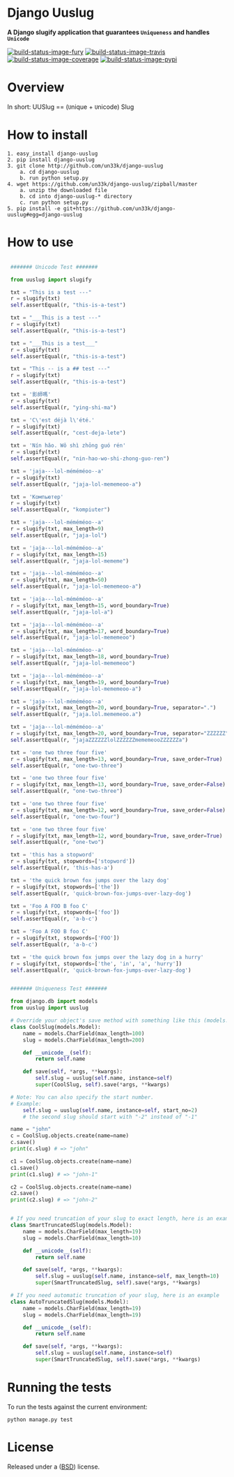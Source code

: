 Django Uuslug
====================

**A Django slugify application that guarantees `Uniqueness` and handles `Unicode`**

[![build-status-image-fury]][fury]
[![build-status-image-travis]][travis]
[![build-status-image-coverage]][coverage]
[![build-status-image-pypi]][pypi]


Overview
========

In short: UUSlug == (``U``nique + ``U``nicode) Slug

How to install
==================

    1. easy_install django-uuslug
    2. pip install django-uuslug
    3. git clone http://github.com/un33k/django-uuslug
        a. cd django-uuslug
        b. run python setup.py
    4. wget https://github.com/un33k/django-uuslug/zipball/master
        a. unzip the downloaded file
        b. cd into django-uuslug-* directory
        c. run python setup.py
    5. pip install -e git+https://github.com/un33k/django-uuslug#egg=django-uuslug

How to use
=================

   ```python

    ####### Unicode Test #######

    from uuslug import slugify

    txt = "This is a test ---"
    r = slugify(txt)
    self.assertEqual(r, "this-is-a-test")

    txt = "___This is a test ---"
    r = slugify(txt)
    self.assertEqual(r, "this-is-a-test")

    txt = "___This is a test___"
    r = slugify(txt)
    self.assertEqual(r, "this-is-a-test")

    txt = "This -- is a ## test ---"
    r = slugify(txt)
    self.assertEqual(r, "this-is-a-test")

    txt = '影師嗎'
    r = slugify(txt)
    self.assertEqual(r, "ying-shi-ma")

    txt = 'C\'est déjà l\'été.'
    r = slugify(txt)
    self.assertEqual(r, "cest-deja-lete")

    txt = 'Nín hǎo. Wǒ shì zhōng guó rén'
    r = slugify(txt)
    self.assertEqual(r, "nin-hao-wo-shi-zhong-guo-ren")

    txt = 'jaja---lol-méméméoo--a'
    r = slugify(txt)
    self.assertEqual(r, "jaja-lol-mememeoo-a")

    txt = 'Компьютер'
    r = slugify(txt)
    self.assertEqual(r, "kompiuter")

    txt = 'jaja---lol-méméméoo--a'
    r = slugify(txt, max_length=9)
    self.assertEqual(r, "jaja-lol")

    txt = 'jaja---lol-méméméoo--a'
    r = slugify(txt, max_length=15)
    self.assertEqual(r, "jaja-lol-mememe")

    txt = 'jaja---lol-méméméoo--a'
    r = slugify(txt, max_length=50)
    self.assertEqual(r, "jaja-lol-mememeoo-a")

    txt = 'jaja---lol-méméméoo--a'
    r = slugify(txt, max_length=15, word_boundary=True)
    self.assertEqual(r, "jaja-lol-a")

    txt = 'jaja---lol-méméméoo--a'
    r = slugify(txt, max_length=17, word_boundary=True)
    self.assertEqual(r, "jaja-lol-mememeoo")

    txt = 'jaja---lol-méméméoo--a'
    r = slugify(txt, max_length=18, word_boundary=True)
    self.assertEqual(r, "jaja-lol-mememeoo")

    txt = 'jaja---lol-méméméoo--a'
    r = slugify(txt, max_length=19, word_boundary=True)
    self.assertEqual(r, "jaja-lol-mememeoo-a")

    txt = 'jaja---lol-méméméoo--a'
    r = slugify(txt, max_length=20, word_boundary=True, separator=".")
    self.assertEqual(r, "jaja.lol.mememeoo.a")

    txt = 'jaja---lol-méméméoo--a'
    r = slugify(txt, max_length=20, word_boundary=True, separator="ZZZZZZ")
    self.assertEqual(r, "jajaZZZZZZlolZZZZZZmememeooZZZZZZa")

    txt = 'one two three four five'
    r = slugify(txt, max_length=13, word_boundary=True, save_order=True)
    self.assertEqual(r, "one-two-three")

    txt = 'one two three four five'
    r = slugify(txt, max_length=13, word_boundary=True, save_order=False)
    self.assertEqual(r, "one-two-three")

    txt = 'one two three four five'
    r = slugify(txt, max_length=12, word_boundary=True, save_order=False)
    self.assertEqual(r, "one-two-four")

    txt = 'one two three four five'
    r = slugify(txt, max_length=12, word_boundary=True, save_order=True)
    self.assertEqual(r, "one-two")

    txt = 'this has a stopword'
    r = slugify(txt, stopwords=['stopword'])
    self.assertEqual(r, 'this-has-a')

    txt = 'the quick brown fox jumps over the lazy dog'
    r = slugify(txt, stopwords=['the'])
    self.assertEqual(r, 'quick-brown-fox-jumps-over-lazy-dog')

    txt = 'Foo A FOO B foo C'
    r = slugify(txt, stopwords=['foo'])
    self.assertEqual(r, 'a-b-c')

    txt = 'Foo A FOO B foo C'
    r = slugify(txt, stopwords=['FOO'])
    self.assertEqual(r, 'a-b-c')

    txt = 'the quick brown fox jumps over the lazy dog in a hurry'
    r = slugify(txt, stopwords=['the', 'in', 'a', 'hurry'])
    self.assertEqual(r, 'quick-brown-fox-jumps-over-lazy-dog')


    ####### Uniqueness Test #######

    from django.db import models
    from uuslug import uuslug

    # Override your object's save method with something like this (models.py)
    class CoolSlug(models.Model):
        name = models.CharField(max_length=100)
        slug = models.CharField(max_length=200)

        def __unicode__(self):
            return self.name

        def save(self, *args, **kwargs):
            self.slug = uuslug(self.name, instance=self)
            super(CoolSlug, self).save(*args, **kwargs)

    # Note: You can also specify the start number.
    # Example:
        self.slug = uuslug(self.name, instance=self, start_no=2)
        # the second slug should start with "-2" instead of "-1"

    name = "john"
    c = CoolSlug.objects.create(name=name)
    c.save()
    print(c.slug) # => "john"

    c1 = CoolSlug.objects.create(name=name)
    c1.save()
    print(c1.slug) # => "john-1"

    c2 = CoolSlug.objects.create(name=name)
    c2.save()
    print(c2.slug) # => "john-2"


    # If you need truncation of your slug to exact length, here is an example
    class SmartTruncatedSlug(models.Model):
        name = models.CharField(max_length=19)
        slug = models.CharField(max_length=10)

        def __unicode__(self):
            return self.name

        def save(self, *args, **kwargs):
            self.slug = uuslug(self.name, instance=self, max_length=10)
            super(SmartTruncatedSlug, self).save(*args, **kwargs)

    # If you need automatic truncation of your slug, here is an example
    class AutoTruncatedSlug(models.Model):
        name = models.CharField(max_length=19)
        slug = models.CharField(max_length=19)

        def __unicode__(self):
            return self.name

        def save(self, *args, **kwargs):
            self.slug = uuslug(self.name, instance=self)
            super(SmartTruncatedSlug, self).save(*args, **kwargs)
   ```

Running the tests
=================

To run the tests against the current environment:

    python manage.py test


License
====================

Released under a ([BSD](LICENSE.md)) license.


[build-status-image-travis]: https://secure.travis-ci.org/un33k/django-uuslug.png?branch=master
[travis]: http://travis-ci.org/un33k/django-uuslug?branch=master

[build-status-image-fury]: https://badge.fury.io/py/django-uuslug.png
[fury]: http://badge.fury.io/py/django-uuslug

[build-status-image-pypi]: https://pypip.in/d/django-uuslug/badge.png
[pypi]: https://crate.io/packages/django-uuslug?version=latest

[build-status-image-coverage]: https://coveralls.io/repos/un33k/django-uuslug/badge.svg
[coverage]: https://coveralls.io/r/un33k/django-uuslug


